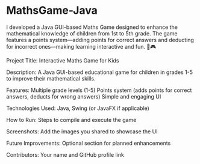 # MathsGame-Java
I developed a Java GUI-based Maths Game designed to enhance the mathematical knowledge of children from 1st to 5th grade. The game features a points system—adding points for correct answers and deducting for incorrect ones—making learning interactive and fun. 🚀🎮 

Project Title: Interactive Maths Game for Kids

Description: A Java GUI-based educational game for children in grades 1-5 to improve their mathematical skills.


Features:
Multiple grade levels (1-5)
Points system (adds points for correct answers, deducts for wrong answers)
Simple and engaging UI


Technologies Used: Java, Swing (or JavaFX if applicable)

How to Run: Steps to compile and execute the game

Screenshots: Add the images you shared to showcase the UI

Future Improvements: Optional section for planned enhancements

Contributors: Your name and GitHub profile link
